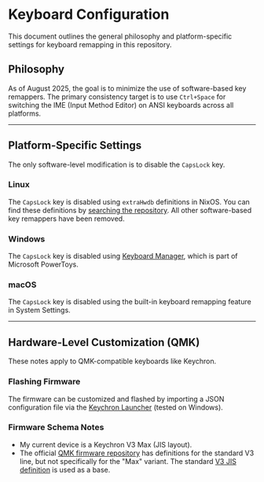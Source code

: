 # Keyboard Configuration

This document outlines the general philosophy and platform-specific settings for keyboard remapping in this repository.

## Philosophy

As of August 2025, the goal is to minimize the use of software-based key remappers. The primary consistency target is to use `Ctrl+Space` for switching the IME (Input Method Editor) on ANSI keyboards across all platforms.

---

## Platform-Specific Settings

The only software-level modification is to disable the `CapsLock` key.

### Linux

The `CapsLock` key is disabled using `extraHwdb` definitions in NixOS. You can find these definitions by [searching the repository](https://github.com/search?q=repo%3Akachick%2Fdotfiles+extraHwdb&type=code). All other software-based key remappers have been removed.

### Windows

The `CapsLock` key is disabled using [Keyboard Manager](https://github.com/microsoft/PowerToys), which is part of Microsoft PowerToys.

### macOS

The `CapsLock` key is disabled using the built-in keyboard remapping feature in System Settings.

---

## Hardware-Level Customization (QMK)

These notes apply to QMK-compatible keyboards like Keychron.

### Flashing Firmware

The firmware can be customized and flashed by importing a JSON configuration file via the [Keychron Launcher](https://launcher.keychron.com/) (tested on Windows).

### Firmware Schema Notes

- My current device is a Keychron V3 Max (JIS layout).
- The official [QMK firmware repository](https://github.com/qmk/qmk_firmware/tree/master/keyboards/keychron) has definitions for the standard V3 line, but not specifically for the "Max" variant. The standard [V3 JIS definition](https://github.com/qmk/qmk_firmware/tree/782f91a73a0f6d4128f9454509b4a207af269f8b/keyboards/keychron/v3/jis) is used as a base.
